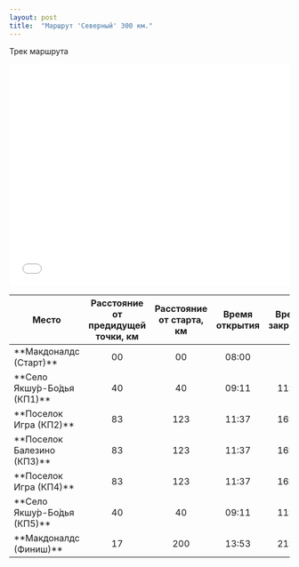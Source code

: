 ```yaml
---
layout: post
title:  "Маршрут 'Северный' 300 км."
---
```


Трек маршрута

<iframe class="gpsies" src="//www.gpsies.com/mapOnly.do?fileId=ybumlywyezprdknl" width="100%" height="400" frameborder="0" scrolling="no" marginheight="0" marginwidth="0"></iframe>

<table>
<thead>
<colgroup>
<col width="35%" />
</colgroup>
<tr class="header">
<th align="center">Место</th>
<th align="center">Расстояние от предидущей точки, км</th>
<th align="center">Расстояние от старта, км</th>  
<th align="center">Время открытия</th>  
<th align="center">Время закрытия</th>  
</tr>
</thead>
<tbody>
<tr>
<td markdown="span">**Макдоналдс (Старт)**</td>
<td markdown="span" align="center">00</td>
<td markdown="span" align="center">00</td>
<td markdown="span" align="center">08:00</td>
<td markdown="span" align="center"> </td>
</tr>
<tr>
<td markdown="span">**Село Якшу́р-Бо́дья (КП1)**</td>
<td markdown="span" align="center">40</td>
<td markdown="span" align="center">40</td>
<td markdown="span" align="center">09:11</td>
<td markdown="span" align="center">11:00</td>
</tr>
<tr>
<td markdown="span">**Поселок Игра (КП2)**</td>
<td markdown="span" align="center">83</td>
<td markdown="span" align="center">123</td>
<td markdown="span" align="center">11:37</td>
<td markdown="span" align="center">16:12</td>
</tr>
<tr>
<td markdown="span">**Поселок Балезино (КП3)**</td>
<td markdown="span" align="center">83</td>
<td markdown="span" align="center">123</td>
<td markdown="span" align="center">11:37</td>
<td markdown="span" align="center">16:12</td>
</tr>
 <tr>
<td markdown="span">**Поселок Игра (КП4)**</td>
<td markdown="span" align="center">83</td>
<td markdown="span" align="center">123</td>
<td markdown="span" align="center">11:37</td>
<td markdown="span" align="center">16:12</td>
</tr>
 <tr>
<td markdown="span">**Село Якшу́р-Бо́дья (КП5)**</td>
<td markdown="span" align="center">40</td>
<td markdown="span" align="center">40</td>
<td markdown="span" align="center">09:11</td>
<td markdown="span" align="center">11:00</td>
</tr>
<tr>
<td markdown="span">**Макдоналдс  (Финиш)**</td>
<td markdown="span" align="center">17</td>
<td markdown="span" align="center">200</td>
<td markdown="span" align="center">13:53</td>
<td markdown="span" align="center">21:30</td>
</tr>
</tbody>
</table>

